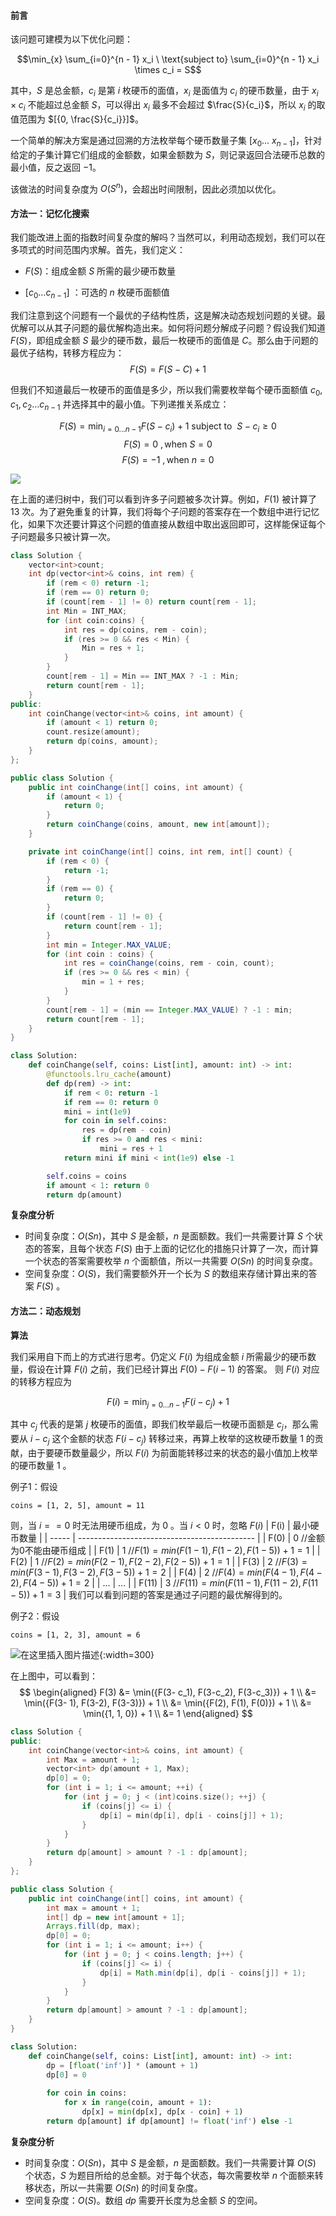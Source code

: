 #### 前言

该问题可建模为以下优化问题：

$$\min_{x} \sum_{i=0}^{n - 1} x_i \ \text{subject to} \sum_{i=0}^{n - 1} x_i \times c_i = S$$

其中，$S$ 是总金额，$c_i$ 是第 $i$ 枚硬币的面值，$x_i$ 是面值为 $c_i$ 的硬币数量，由于 $x_i \times c_i$ 不能超过总金额 $S$，可以得出 $x_i$ 最多不会超过 $\frac{S}{c_i}$，所以 $x_i$ 的取值范围为 $[{0, \frac{S}{c_i}}]$。

一个简单的解决方案是通过回溯的方法枚举每个硬币数量子集 $[x_0\dots\ x_{n - 1}]$，针对给定的子集计算它们组成的金额数，如果金额数为 $S$，则记录返回合法硬币总数的最小值，反之返回 $-1$。

该做法的时间复杂度为 $O(S^n)$，会超出时间限制，因此必须加以优化。

#### 方法一：记忆化搜索

我们能改进上面的指数时间复杂度的解吗？当然可以，利用动态规划，我们可以在多项式的时间范围内求解。首先，我们定义：

- $F(S)$：组成金额 $S$ 所需的最少硬币数量 

- $[c_{0}\ldots c_{n-1}]$ ：可选的 $n$ 枚硬币面额值

我们注意到这个问题有一个最优的子结构性质，这是解决动态规划问题的关键。最优解可以从其子问题的最优解构造出来。如何将问题分解成子问题？假设我们知道 $F(S)$，即组成金额 $S$ 最少的硬币数，最后一枚硬币的面值是 $C$。那么由于问题的最优子结构，转移方程应为：
$$
F(S) = F(S - C) + 1
$$

但我们不知道最后一枚硬币的面值是多少，所以我们需要枚举每个硬币面额值 $c_0, c_1, c_2 \ldots c_{n -1}$ 并选择其中的最小值。下列递推关系成立： 

$$
F(S) = \min_{i=0 ... n-1}{ F(S - c_i) } + 1 \ \text{subject to} \ \  S-c_i \geq 0
$$
$$
F(S) = 0 \ , \text{when} \ S = 0
$$
$$
F(S) = -1 \ , \text{when} \ n = 0
$$

![](https://pic.leetcode-cn.com/e0fd2252775b89649ceb6e867ff0e546ec77621edb566693482c8588a98066b8-file_1583404923188)

在上面的递归树中，我们可以看到许多子问题被多次计算。例如，$F(1)$ 被计算了 $13$ 次。为了避免重复的计算，我们将每个子问题的答案存在一个数组中进行记忆化，如果下次还要计算这个问题的值直接从数组中取出返回即可，这样能保证每个子问题最多只被计算一次。 

```C++ [sol1-C++]
class Solution {
    vector<int>count;
    int dp(vector<int>& coins, int rem) {
        if (rem < 0) return -1;
        if (rem == 0) return 0;
        if (count[rem - 1] != 0) return count[rem - 1];
        int Min = INT_MAX;
        for (int coin:coins) {
            int res = dp(coins, rem - coin);
            if (res >= 0 && res < Min) {
                Min = res + 1;
            }
        }
        count[rem - 1] = Min == INT_MAX ? -1 : Min;
        return count[rem - 1];
    }
public:
    int coinChange(vector<int>& coins, int amount) {
        if (amount < 1) return 0;
        count.resize(amount);
        return dp(coins, amount);
    }
};
```
```Java [sol1-Java]
public class Solution {
    public int coinChange(int[] coins, int amount) {
        if (amount < 1) {
            return 0;
        }
        return coinChange(coins, amount, new int[amount]);
    }

    private int coinChange(int[] coins, int rem, int[] count) {
        if (rem < 0) {
            return -1;
        }
        if (rem == 0) {
            return 0;
        }
        if (count[rem - 1] != 0) {
            return count[rem - 1];
        }
        int min = Integer.MAX_VALUE;
        for (int coin : coins) {
            int res = coinChange(coins, rem - coin, count);
            if (res >= 0 && res < min) {
                min = 1 + res;
            }
        }
        count[rem - 1] = (min == Integer.MAX_VALUE) ? -1 : min;
        return count[rem - 1];
    }
}
```
```Python [sol1-Python3]
class Solution:
    def coinChange(self, coins: List[int], amount: int) -> int:
        @functools.lru_cache(amount)
        def dp(rem) -> int:
            if rem < 0: return -1
            if rem == 0: return 0
            mini = int(1e9)
            for coin in self.coins:
                res = dp(rem - coin)
                if res >= 0 and res < mini:
                    mini = res + 1
            return mini if mini < int(1e9) else -1

        self.coins = coins
        if amount < 1: return 0
        return dp(amount)
```
**复杂度分析**

* 时间复杂度：$O(Sn)$，其中 $S$ 是金额，$n$ 是面额数。我们一共需要计算 $S$ 个状态的答案，且每个状态 $F(S)$ 由于上面的记忆化的措施只计算了一次，而计算一个状态的答案需要枚举 $n$ 个面额值，所以一共需要 $O(Sn)$ 的时间复杂度。
* 空间复杂度：$O(S)$，我们需要额外开一个长为 $S$ 的数组来存储计算出来的答案 $F(S)$ 。


#### 方法二：动态规划

**算法**

我们采用自下而上的方式进行思考。仍定义 $F(i)$ 为组成金额 $i$ 所需最少的硬币数量，假设在计算 $F(i)$ 之前，我们已经计算出 $F(0)-F(i-1)$ 的答案。 则 $F(i)$ 对应的转移方程应为 

$$F(i)=\min_{j=0 \ldots n-1}{F(i -c_j)} + 1$$

其中 $c_j$ 代表的是第 $j$ 枚硬币的面值，即我们枚举最后一枚硬币面额是 $c_j$，那么需要从 $i-c_j$ 这个金额的状态 $F(i-c_j)$ 转移过来，再算上枚举的这枚硬币数量 $1$ 的贡献，由于要硬币数量最少，所以 $F(i)$ 为前面能转移过来的状态的最小值加上枚举的硬币数量 $1$ 。

例子1：假设
```
coins = [1, 2, 5], amount = 11
```
则，当 $i==0$ 时无法用硬币组成，为 0 。当 $i<0$ 时，忽略 $F(i)$
| F(i)  | 最小硬币数量                                 |
| ----- | -------------------------------------------- |
| F(0)  | 0 //金额为0不能由硬币组成                    |
| F(1)  | 1 //$F(1)=min(F(1-1),F(1-2),F(1-5))+1=1$     |
| F(2)  | 1 //$F(2)=min(F(2-1),F(2-2),F(2-5))+1=1$     |
| F(3)  | 2 //$F(3)=min(F(3-1),F(3-2),F(3-5))+1=2$     |
| F(4)  | 2 //$F(4)=min(F(4-1),F(4-2),F(4-5))+1=2$     |
| ...   | ...                                          |
| F(11) | 3 //$F(11)=min(F(11-1),F(11-2),F(11-5))+1=3$ |
我们可以看到问题的答案是通过子问题的最优解得到的。

例子2：假设

```
coins = [1, 2, 3], amount = 6
```

![在这里插入图片描述](https://pic.leetcode-cn.com/f4fd96a19871ff55282b0fa90e86ee4768a267ee7e5c446fb6b1837bc215fe2e-file_1583404923197){:width=300}

在上图中，可以看到： 
$$
\begin{aligned}
F(3) &= \min({F(3- c_1), F(3-c_2), F(3-c_3)}) + 1 \\
&= \min({F(3- 1), F(3-2), F(3-3)}) + 1 \\
&= \min({F(2), F(1), F(0)}) + 1 \\
&= \min({1, 1, 0}) + 1 \\
&= 1
\end{aligned}
$$

```C++ [sol2-C++]
class Solution {
public:
    int coinChange(vector<int>& coins, int amount) {
        int Max = amount + 1;
        vector<int> dp(amount + 1, Max);
        dp[0] = 0;
        for (int i = 1; i <= amount; ++i) {
            for (int j = 0; j < (int)coins.size(); ++j) {
                if (coins[j] <= i) {
                    dp[i] = min(dp[i], dp[i - coins[j]] + 1);
                }
            }
        }
        return dp[amount] > amount ? -1 : dp[amount];
    }
};
```
```Java [sol2-Java]
public class Solution {
    public int coinChange(int[] coins, int amount) {
        int max = amount + 1;
        int[] dp = new int[amount + 1];
        Arrays.fill(dp, max);
        dp[0] = 0;
        for (int i = 1; i <= amount; i++) {
            for (int j = 0; j < coins.length; j++) {
                if (coins[j] <= i) {
                    dp[i] = Math.min(dp[i], dp[i - coins[j]] + 1);
                }
            }
        }
        return dp[amount] > amount ? -1 : dp[amount];
    }
}
```
```Python [sol2-Python3]
class Solution:
    def coinChange(self, coins: List[int], amount: int) -> int:
        dp = [float('inf')] * (amount + 1)
        dp[0] = 0
        
        for coin in coins:
            for x in range(coin, amount + 1):
                dp[x] = min(dp[x], dp[x - coin] + 1)
        return dp[amount] if dp[amount] != float('inf') else -1 
```

**复杂度分析**

* 时间复杂度：$O(Sn)$，其中 $S$ 是金额，$n$ 是面额数。我们一共需要计算 $O(S)$ 个状态，$S$ 为题目所给的总金额。对于每个状态，每次需要枚举 $n$ 个面额来转移状态，所以一共需要 $O(Sn)$ 的时间复杂度。
* 空间复杂度：$O(S)$。数组 $\textit{dp}$ 需要开长度为总金额 $S$ 的空间。